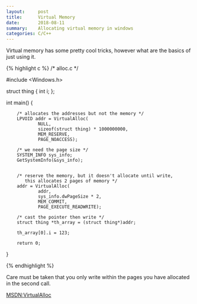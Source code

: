 ```yaml
---
layout:     post
title:      Virtual Memory
date:       2018-08-11
summary:    Allocating virtual memory in windows
categories: C/C++
---
```


Virtual memory has some pretty cool tricks, however what are the basics of just
using it.

{% highlight c %}
/* alloc.c */

#include <Windows.h>

struct thing {
        int i;
};

int
main() {

        /* allocates the addresses but not the memory */
        LPVOID addr = VirtualAlloc(
                NULL,
                sizeof(struct thing) * 1000000000,
                MEM_RESERVE,
                PAGE_NOACCESS);

        /* we need the page size */
        SYSTEM_INFO sys_info;
        GetSystemInfo(&sys_info);


        /* reserve the memory, but it doesn't allocate until write,
           this allocates 2 pages of memory */
        addr = VirtualAlloc(
                addr,
                sys_info.dwPageSize * 2,
                MEM_COMMIT,
                PAGE_EXECUTE_READWRITE);

        /* cast the pointer then write */
        struct thing *th_array = (struct thing*)addr;

        th_array[0].i = 123;

        return 0;
}

{% endhighlight %}

Care must be taken that you only write within the pages you have allocated in the second call.

[MSDN:VirtualAlloc](https://msdn.microsoft.com/en-us/library/windows/desktop/aa366887(v=vs.85).aspx)